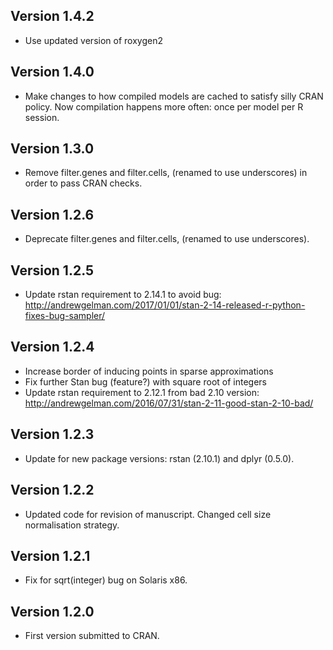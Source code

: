 ## Version 1.4.2
- Use updated version of roxygen2

## Version 1.4.0
- Make changes to how compiled models are cached to satisfy silly CRAN policy. Now compilation happens more often:
  once per model per R session.

## Version 1.3.0
- Remove filter.genes and filter.cells, (renamed to use underscores) in order to pass CRAN checks.

## Version 1.2.6
- Deprecate filter.genes and filter.cells, (renamed to use underscores).

## Version 1.2.5
- Update rstan requirement to 2.14.1 to avoid bug: http://andrewgelman.com/2017/01/01/stan-2-14-released-r-python-fixes-bug-sampler/

## Version 1.2.4
- Increase border of inducing points in sparse approximations
- Fix further Stan bug (feature?) with square root of integers
- Update rstan requirement to 2.12.1 from bad 2.10 version: http://andrewgelman.com/2016/07/31/stan-2-11-good-stan-2-10-bad/

## Version 1.2.3
- Update for new package versions: rstan (2.10.1) and dplyr (0.5.0).

## Version 1.2.2
- Updated code for revision of manuscript. Changed cell size normalisation
  strategy.

## Version 1.2.1
- Fix for sqrt(integer) bug on Solaris x86.

## Version 1.2.0
- First version submitted to CRAN.
